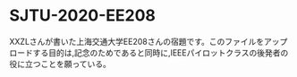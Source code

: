 # SJTU-2020-EE208
XXZLさんが書いた上海交通大学EE208さんの宿題です。このファイルをアップロードする目的は,記念のためであると同時に,IEEEパイロットクラスの後発者の役に立つことを願っている。

